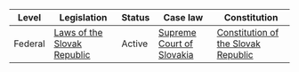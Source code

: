 | Level | Legislation | Status | Case law | Constitution |
|---|---|---|---|---|
| Federal | [Laws of the Slovak Republic](https://www.slov-lex.sk/pravne-predpisy/SK/ZZ/1992-198/) | Active | [Supreme Court of Slovakia](https://www.sova.gov.sk/) | [Constitution of the Slovak Republic](https://www.slov-lex.sk/pravne-predpisy/SK/ZZ/1992-199/) |